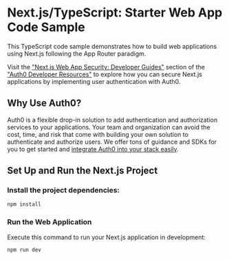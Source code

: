 # Next.js/TypeScript: Starter Web App Code Sample

This TypeScript code sample demonstrates how to build web applications using Next.js following the App Router paradigm.

Visit the ["Next.js Web App Security: Developer Guides"](https://developer.auth0.com/resources/guides/web-app/nextjs) section of the ["Auth0 Developer Resources"](https://developer.auth0.com/resources) to explore how you can secure Next.js applications by implementing user authentication with Auth0.

## Why Use Auth0?

Auth0 is a flexible drop-in solution to add authentication and authorization services to your applications. Your team and organization can avoid the cost, time, and risk that come with building your own solution to authenticate and authorize users. We offer tons of guidance and SDKs for you to get started and [integrate Auth0 into your stack easily](https://developer.auth0.com/resources/code-samples/full-stack).

## Set Up and Run the Next.js Project

### Install the project dependencies:

```bash
npm install
```

### Run the Web Application

Execute this command to run your Next.js application in development:

```bash
npm run dev
```
